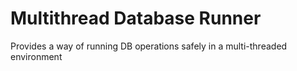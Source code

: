 # Multithread Database Runner
 Provides a way of running DB operations safely in a multi-threaded environment
